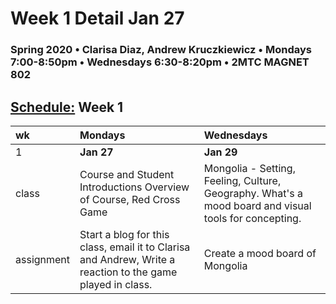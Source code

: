 # Week 1 Detail Jan 27

### Spring 2020 • Clarisa Diaz, Andrew Kruczkiewicz • Mondays 7:00-8:50pm • Wednesdays 6:30-8:20pm • 2MTC MAGNET 802

## [Schedule:](./) Week 1

| wk | Mondays | Wednesdays |
| :--- | :--- | :--- |
| 1 | **Jan 27** | **Jan 29** |
| class | Course and Student Introductions Overview of Course, Red Cross Game | Mongolia - Setting, Feeling, Culture, Geography. What's a mood board and visual tools for concepting. |
| assignment | Start a blog for this class, email it to Clarisa and Andrew, Write a reaction to the game played in class. | Create a mood board of Mongolia |

